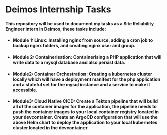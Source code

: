 # Deimos Internship Tasks

#### This repository will be used to document my tasks as a Site Reliability Engineer intern in Deimos, these tasks include:


- #### Module 1: Linux: Installing nginx from source, adding a cron job to backup nginx folders, and creating nginx user and group.

- #### Module 2: Containerisation: Containerising a PHP application that will write data to a mysql database and also persist data.

- #### Module2: Container Orchestration: Creating a kubernetes cluster locally which will have a deployment manifest for the php application and a stateful set for the mysql instance and a service to make it accessible.

- #### Module3: Cloud Native CICD: Create a Tekton pipeline that will build all of the container images for the application, the pipeline needs to push the container images to your local container registry located in your devcontainer. Create an ArgoCD configuration that will use the above Helm chart to deploy the application to your local kubernetes cluster located in the devcontainer
